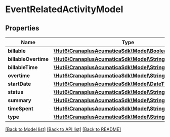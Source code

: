# EventRelatedActivityModel

## Properties
Name | Type | Description | Notes
------------ | ------------- | ------------- | -------------
**billable** | [**\Hut6\CranaplusAcumaticaSdk\Model\BooleanValueModel**](BooleanValueModel.md) |  | [optional] 
**billableOvertime** | [**\Hut6\CranaplusAcumaticaSdk\Model\StringValueModel**](StringValueModel.md) |  | [optional] 
**billableTime** | [**\Hut6\CranaplusAcumaticaSdk\Model\StringValueModel**](StringValueModel.md) |  | [optional] 
**overtime** | [**\Hut6\CranaplusAcumaticaSdk\Model\StringValueModel**](StringValueModel.md) |  | [optional] 
**startDate** | [**\Hut6\CranaplusAcumaticaSdk\Model\DateTimeValueModel**](DateTimeValueModel.md) |  | [optional] 
**status** | [**\Hut6\CranaplusAcumaticaSdk\Model\StringValueModel**](StringValueModel.md) |  | [optional] 
**summary** | [**\Hut6\CranaplusAcumaticaSdk\Model\StringValueModel**](StringValueModel.md) |  | [optional] 
**timeSpent** | [**\Hut6\CranaplusAcumaticaSdk\Model\StringValueModel**](StringValueModel.md) |  | [optional] 
**type** | [**\Hut6\CranaplusAcumaticaSdk\Model\StringValueModel**](StringValueModel.md) |  | [optional] 

[[Back to Model list]](../README.md#documentation-for-models) [[Back to API list]](../README.md#documentation-for-api-endpoints) [[Back to README]](../README.md)


